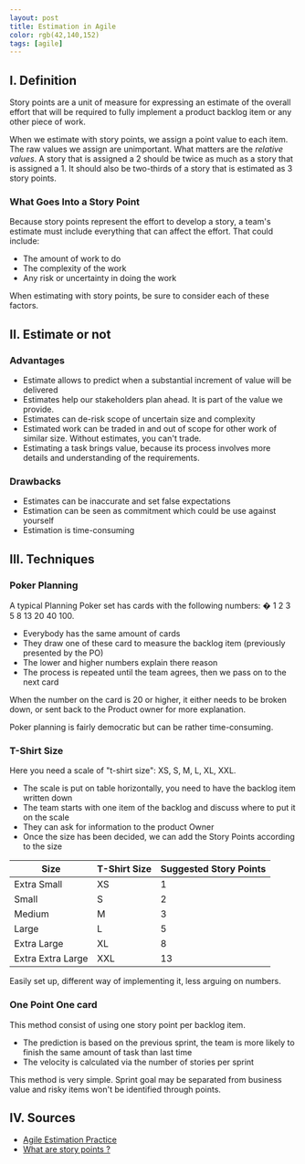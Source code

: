 ```yaml
---
layout: post
title: Estimation in Agile
color: rgb(42,140,152)
tags: [agile]
---
```


## I. Definition

Story points are a unit of measure for expressing an estimate of the overall effort that will be required to fully implement a product backlog item or any other piece of work.

When we estimate with story points, we assign a point value to each item. The raw values we assign are unimportant. What matters are the _relative values_. A story that is assigned a 2 should be twice as much as a story that is assigned a 1. It should also be two-thirds of a story that is estimated as 3 story points.

### What Goes Into a Story Point

Because story points represent the effort to develop a story, a team's estimate must include everything that can affect the effort. That could include:

- The amount of work to do
- The complexity of the work
- Any risk or uncertainty in doing the work

When estimating with story points, be sure to consider each of these factors.

## II. Estimate or not

### Advantages

- Estimate allows to predict when a substantial increment of value will be delivered
- Estimates help our stakeholders plan ahead. It is part of the value we provide.
- Estimates can de-risk scope of uncertain size and complexity
- Estimated work can be traded in and out of scope for other work of similar size. Without estimates, you can't trade.
- Estimating a task brings value, because its process involves more details and understanding of the requirements.

### Drawbacks

- Estimates can be inaccurate and set false expectations
- Estimation can be seen as commitment which could be use against yourself
- Estimation is time-consuming

## III. Techniques

### Poker Planning

A typical Planning Poker set has cards with the following numbers: � 1 2 3 5 8 13 20 40 100.

- Everybody has the same amount of cards
- They draw one of these card to measure the backlog item (previously presented by the PO)
- The lower and higher numbers explain there reason
- The process is repeated until the team agrees, then we pass on to the next card

When the number on the card is 20 or higher, it either needs to be broken down, or sent back to the Product owner for more explanation.

Poker planning is fairly democratic but can be rather time-consuming.

### T-Shirt Size

Here you need a scale of "t-shirt size": XS, S, M, L, XL, XXL.

- The scale is put on table horizontally, you need to have the backlog item written down
- The team starts with one item of the backlog and discuss where to put it on the scale
- They can ask for information to the product Owner
- Once the size has been decided, we can add the Story Points according to the size

| **Size** | **T-Shirt Size** | **Suggested Story Points** |
| --- | --- | --- |
| Extra Small | XS | 1 |
| Small | S | 2 |
| Medium | M | 3 |
| Large | L | 5 |
| Extra Large | XL | 8 |
| Extra Extra Large | XXL | 13 |

Easily set up, different way of implementing it, less arguing on numbers.

### One Point One card

This method consist of using one story point per backlog item.

- The prediction is based on the previous sprint, the team is more likely to finish the same amount of task than last time
- The velocity is calculated via the number of stories per sprint

This method is very simple. Sprint goal may be separated from business value and risky items won't be identified through points.

## IV. Sources

- [Agile Estimation Practice](https://dzone.com/articles/agile-estimation-practice)
- [What are story points ?](https://www.mountaingoatsoftware.com/blog/what-are-story-points)
